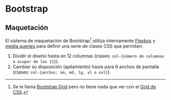# Bootstrap
## Maquetación

El sistema de maquetación de Bootstrap[^1] utiliza internamente [Flexbox](../../tema4/css/disposicion-flex.html) y [media queries](../../tema4/css/responsive-mediaqueries.html) para definir una serie de clases CSS que permiten:
1. Dividir el diseño hasta en 12 columnas (clases: `col-{número de columnas a ocupar de las 12}`).
2. Cambiar su disposición (apilamiento) hasta para 6 anchos de pantalla (clases: `col-{anchos: sm, md, lg, xl o xxl}`).

[^1]: Se le llama [Bootstrap Grid](https://getbootstrap.com/docs/5.2/layout/grid/) pero no tiene nada que ver con el [Grid de CSS](../../tema4/css/disposicion-grid.html).